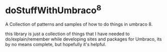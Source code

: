 # doStuffWithUmbraco<sup>8</sup>

A Collection of patterns and samples of how to do things in
umbraco 8.

this library is just a collection of things that I have needed
to do/explain/remember while developing sites and packages for
Umbraco, its by no means complete, but hopefully it's helpful.

